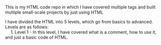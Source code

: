 This is my HTML code repo in which I have covered multiple tags and built multiple small-scale projects by just using HTML <br>

I have divided the HTML into 5 levels, which go from basics to advanced. <br>
Levels are as follows: <br>
	&emsp; 1. Level 1 - In this level, I have covered what is a comment, how to use it, and just a basic code of HTML.
